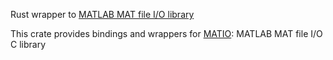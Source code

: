 Rust wrapper to [MATLAB MAT file I/O library](https://github.com/tbeu/matio)


This crate provides bindings and wrappers for [MATIO](https://github.com/tbeu/matio):
MATLAB MAT file I/O C library
